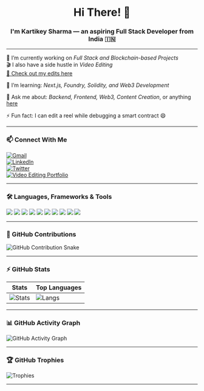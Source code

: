 <h1 align="center">Hi There! 👋</h1>
<h3 align="center">I'm Kartikey Sharma — an aspiring Full Stack Developer from India 🇮🇳</h3>

---

🔭 I’m currently working on *Full Stack and Blockchain-based Projects*  
🎬 I also have a side hustle in *Video Editing*  
[🎥 Check out my edits here](#) <!-- Replace # with actual portfolio link -->

🌱 I’m learning: *Next.js, Foundry, Solidity, and Web3 Development*

💬 Ask me about: *Backend, Frontend, Web3, Content Creation*, or anything [here](#) <!-- Replace with contact form, email, etc. -->

⚡ Fun fact: I can edit a reel while debugging a smart contract 😄

---

### 📫 Connect With Me

[![Gmail](https://img.shields.io/badge/Gmail-D14836?style=for-the-badge&logo=gmail&logoColor=white)](mailto:yourmail@gmail.com)  
[![LinkedIn](https://img.shields.io/badge/LinkedIn-0077B5?style=for-the-badge&logo=linkedin&logoColor=white)](https://linkedin.com/in/kartikey7099)  
[![Twitter](https://img.shields.io/badge/Twitter-000000?style=for-the-badge&logo=twitter&logoColor=white)](https://twitter.com/kartikey7099)  
[![Video Editing Portfolio](https://img.shields.io/badge/Video%20Editing-FF5722?style=for-the-badge)](#)

---

### 🛠 Languages, Frameworks & Tools

<p align="left">
  <img src="https://img.shields.io/badge/HTML5-orange?style=for-the-badge&logo=html5&logoColor=white"/>
  <img src="https://img.shields.io/badge/CSS3-blue?style=for-the-badge&logo=css3&logoColor=white"/>
  <img src="https://img.shields.io/badge/JavaScript-F7DF1E?style=for-the-badge&logo=javascript&logoColor=black"/>
  <img src="https://img.shields.io/badge/React-20232A?style=for-the-badge&logo=react&logoColor=61DAFB"/>
  <img src="https://img.shields.io/badge/Tailwind%20CSS-38B2AC?style=for-the-badge&logo=tailwind-css&logoColor=white"/>
  <img src="https://img.shields.io/badge/Bootstrap-563D7C?style=for-the-badge&logo=bootstrap&logoColor=white"/>
  <img src="https://img.shields.io/badge/Node.js-43853D?style=for-the-badge&logo=node.js&logoColor=white"/>
  <img src="https://img.shields.io/badge/Express.js-404D59?style=for-the-badge"/>
  <img src="https://img.shields.io/badge/MongoDB-4EA94B?style=for-the-badge&logo=mongodb&logoColor=white"/>
  <img src="https://img.shields.io/badge/Solidity-363636?style=for-the-badge&logo=solidity&logoColor=white"/>
</p>

---

### 🐍 GitHub Contributions

![GitHub Contribution Snake](https://raw.githubusercontent.com/Kartikey7099/Kartikey7099/output/github-contribution-grid-snake.svg)

---

### ⚡ GitHub Stats

| Stats | Top Languages |
|-------|---------------|
| ![Stats](https://github-readme-stats.vercel.app/api?username=Kartikey7099&show_icons=true&theme=radical) | ![Langs](https://github-readme-stats.vercel.app/api/top-langs/?username=Kartikey7099&layout=compact&theme=radical) |

---

### 📊 GitHub Activity Graph

![GitHub Activity Graph](https://github-readme-activity-graph.vercel.app/graph?username=Kartikey7099&theme=react-dark)

---

### 🏆 GitHub Trophies

![Trophies](https://github-profile-trophy.vercel.app/?username=Kartikey7099&theme=algolia&no-frame=true&no-bg=true&margin-w=4)

---
